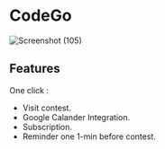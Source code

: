 # CodeGo

  
![Screenshot (105)](https://user-images.githubusercontent.com/45756011/131231795-bc436c86-6cba-4289-b1c5-37c4aee019c1.png)



## Features
One click :
- Visit contest.
- Google Calander Integration.
- Subscription.
- Reminder one 1-min before contest.

  
